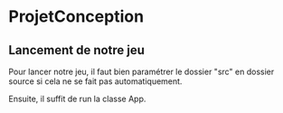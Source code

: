 # ProjetConception

## Lancement de notre jeu
Pour lancer notre jeu, il faut bien paramétrer le dossier "src" en dossier source si cela ne se fait pas automatiquement.

Ensuite, il suffit de run la classe App. 